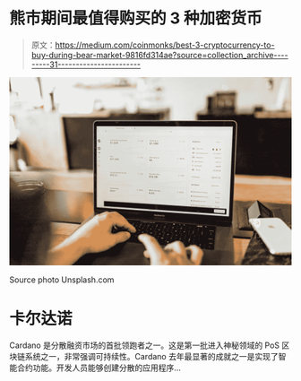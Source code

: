 # 熊市期间最值得购买的 3 种加密货币

> 原文：<https://medium.com/coinmonks/best-3-cryptocurrency-to-buy-during-bear-market-9816fd314ae?source=collection_archive---------31----------------------->

![](img/1cc56d3752aa0ec0df5dfe2a94f90338.png)

Source photo Unsplash.com

# 卡尔达诺

Cardano 是分散融资市场的首批领跑者之一。这是第一批进入神秘领域的 PoS 区块链系统之一，非常强调可持续性。Cardano 去年最显著的成就之一是实现了智能合约功能。开发人员能够创建分散的应用程序…